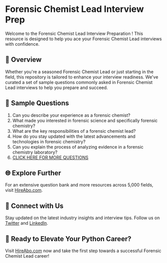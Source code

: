 # Forensic Chemist Lead Interview Prep

Welcome to the Forensic Chemist Lead Interview Preparation ! This resource is designed to help you ace your Forensic Chemist Lead interviews with confidence.

## 🚀 Overview

Whether you're a seasoned Forensic Chemist Lead or just starting in the field, this repository is tailored to enhance your interview readiness. We've curated a set of sample questions commonly asked in Forensic Chemist Lead interviews to help you prepare and succeed.

## 📝 Sample Questions

1. Can you describe your experience as a forensic chemist?
2. What made you interested in forensic science and specifically forensic chemistry?
3. What are the key responsibilities of a forensic chemist lead?
4. How do you stay updated with the latest advancements and technologies in forensic chemistry?
5. Can you explain the process of analyzing evidence in a forensic chemistry laboratory?
6. [CLICK HERE FOR MORE QUESTIONS](https://hireabo.com/job/9_4_34/Forensic%20Chemist%20Lead)

## 🌐 Explore Further

For an extensive question bank and more resources across 5,000 fields, visit [HireAbo.com](https://www.hireabo.com).

## 📱 Connect with Us

Stay updated on the latest industry insights and interview tips. Follow us on [Twitter](https://twitter.com/hireabo) and [LinkedIn](https://www.linkedin.com/in/hire-abo-3609972a8/).

## 🚀 Ready to Elevate Your Python Career?

Visit [HireAbo.com](https://www.hireabo.com) now and take the first step towards a successful Forensic Chemist Lead career!